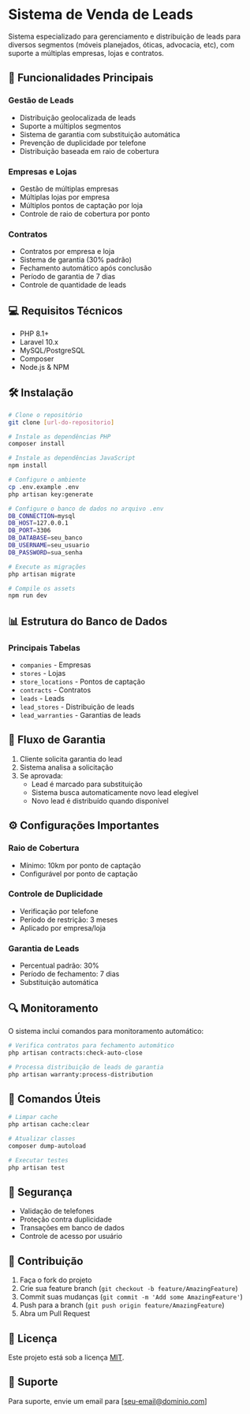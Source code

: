 # Sistema de Venda de Leads

Sistema especializado para gerenciamento e distribuição de leads para diversos segmentos (móveis planejados, óticas, advocacia, etc), com suporte a múltiplas empresas, lojas e contratos.

## 🚀 Funcionalidades Principais

### Gestão de Leads
- Distribuição geolocalizada de leads
- Suporte a múltiplos segmentos
- Sistema de garantia com substituição automática
- Prevenção de duplicidade por telefone
- Distribuição baseada em raio de cobertura

### Empresas e Lojas
- Gestão de múltiplas empresas
- Múltiplas lojas por empresa
- Múltiplos pontos de captação por loja
- Controle de raio de cobertura por ponto

### Contratos
- Contratos por empresa e loja
- Sistema de garantia (30% padrão)
- Fechamento automático após conclusão
- Período de garantia de 7 dias
- Controle de quantidade de leads

## 💻 Requisitos Técnicos

- PHP 8.1+
- Laravel 10.x
- MySQL/PostgreSQL
- Composer
- Node.js & NPM

## 🛠 Instalação

```bash
# Clone o repositório
git clone [url-do-repositorio]

# Instale as dependências PHP
composer install

# Instale as dependências JavaScript
npm install

# Configure o ambiente
cp .env.example .env
php artisan key:generate

# Configure o banco de dados no arquivo .env
DB_CONNECTION=mysql
DB_HOST=127.0.0.1
DB_PORT=3306
DB_DATABASE=seu_banco
DB_USERNAME=seu_usuario
DB_PASSWORD=sua_senha

# Execute as migrações
php artisan migrate

# Compile os assets
npm run dev
```

## 📊 Estrutura do Banco de Dados

### Principais Tabelas
- `companies` - Empresas
- `stores` - Lojas
- `store_locations` - Pontos de captação
- `contracts` - Contratos
- `leads` - Leads
- `lead_stores` - Distribuição de leads
- `lead_warranties` - Garantias de leads

## 🔄 Fluxo de Garantia

1. Cliente solicita garantia do lead
2. Sistema analisa a solicitação
3. Se aprovada:
   - Lead é marcado para substituição
   - Sistema busca automaticamente novo lead elegível
   - Novo lead é distribuído quando disponível

## ⚙️ Configurações Importantes

### Raio de Cobertura
- Mínimo: 10km por ponto de captação
- Configurável por ponto de captação

### Controle de Duplicidade
- Verificação por telefone
- Período de restrição: 3 meses
- Aplicado por empresa/loja

### Garantia de Leads
- Percentual padrão: 30%
- Período de fechamento: 7 dias
- Substituição automática

## 🔍 Monitoramento

O sistema inclui comandos para monitoramento automático:

```bash
# Verifica contratos para fechamento automático
php artisan contracts:check-auto-close

# Processa distribuição de leads de garantia
php artisan warranty:process-distribution
```

## 📝 Comandos Úteis

```bash
# Limpar cache
php artisan cache:clear

# Atualizar classes
composer dump-autoload

# Executar testes
php artisan test
```

## 🔐 Segurança

- Validação de telefones
- Proteção contra duplicidade
- Transações em banco de dados
- Controle de acesso por usuário

## 🤝 Contribuição

1. Faça o fork do projeto
2. Crie sua feature branch (`git checkout -b feature/AmazingFeature`)
3. Commit suas mudanças (`git commit -m 'Add some AmazingFeature'`)
4. Push para a branch (`git push origin feature/AmazingFeature`)
5. Abra um Pull Request

## 📄 Licença

Este projeto está sob a licença [MIT](https://opensource.org/licenses/MIT).

## 📧 Suporte

Para suporte, envie um email para [seu-email@dominio.com]